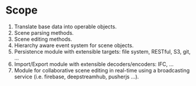 # Scope

1. Translate base data into operable objects.
1. Scene parsing methods.
1. Scene editing methods.
1. Hierarchy aware event system for scene objects.
1. Persistence module with extensible targets: file system, RESTful, S3, git, …
1. Import/Export module with extensible decoders/encoders: IFC, …
1. Module for collaborative scene editing in real-time using a broadcasting service (i.e. firebase, deepstreamhub, pusherjs …).